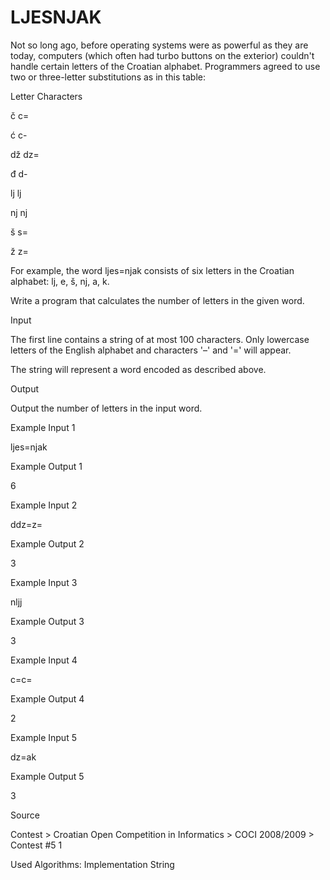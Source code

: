 # LJESNJAK

Not so long ago, before operating systems were as powerful as they are today, computers (which often had turbo buttons on the exterior) couldn't handle certain letters of the Croatian alphabet. Programmers agreed to use two or three-letter substitutions as in this table:

Letter	Characters

  č         c=
  
  ć         c-
  
  dž        dz=
  
  đ	        d-
  
  lj	      lj
  
  nj	      nj
  
  š	        s=
  
  ž	        z=
  
For example, the word ljes=njak consists of six letters in the Croatian alphabet: lj, e, š, nj, a, k. 

Write a program that calculates the number of letters in the given word. 

Input

The first line contains a string of at most 100 characters. Only lowercase letters of the English alphabet and characters '–' and '=' will appear. 

The string will represent a word encoded as described above. 

Output

Output the number of letters in the input word. 

 

Example Input 1

ljes=njak

Example Output 1 

6

Example Input 2 

ddz=z=

Example Output 2 

3

Example Input 3 

nljj

Example Output 3 

3

Example Input 4 

c=c=

Example Output 4 

2

Example Input 5 

dz=ak

Example Output 5 

3

Source

Contest > Croatian Open Competition in Informatics > COCI 2008/2009 > Contest #5 1

Used Algorithms:
Implementation
String
